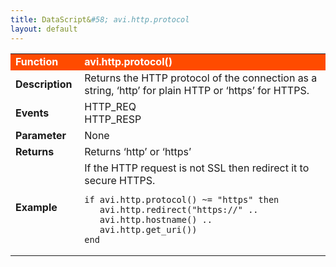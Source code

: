 ```yaml
---
title: DataScript&#58; avi.http.protocol
layout: default
---
```

<table class="table table-hover"> 
 <tbody> 
  <tr bgcolor="ff4b00"> 
   <td width="100"> <font size="3" color="white"><strong>Function</strong></font> </td> 
   <td width="600"><font color="white"><b>avi.http.protocol()</b></font></td> 
  </tr> 
  <tr> 
   <td width="100"> <font size="3"><strong>Description</strong></font> </td> 
   <td width="600">Returns the HTTP protocol of the connection as a string, ‘http’ for plain HTTP or ‘https’ for HTTPS.</td> 
  </tr> 
  <tr> 
   <td width="100"> <font size="3"><strong>Events</strong></font> </td> 
   <td width="600">HTTP_REQ<br> HTTP_RESP</td> 
  </tr> 
  <tr> 
   <td width="100"> <font size="3"><strong>Parameter</strong></font> </td> 
   <td width="600">None</td> 
  </tr> 
  <tr> 
   <td width="100"> <font size="3"><strong>Returns</strong></font> </td> 
   <td width="600">Returns ‘http’ or ‘https’</td> 
  </tr> 
  <tr> 
   <td width="100"> <font size="3"><strong>Example</strong></font> </td> 
   <td width="600">If the HTTP request is not SSL then redirect it to secure HTTPS.<br> 
    <!-- Crayon Syntax Highlighter v2.7.1 --> <pre><code class="language-lua">if avi.http.protocol() ~= "https" then
   avi.http.redirect("https://" ..
   avi.http.hostname() ..
   avi.http.get_uri())
end</code></pre> 
    <!-- [Format Time: 0.0023 seconds] --> </td> 
  </tr> 
 </tbody> 
</table>